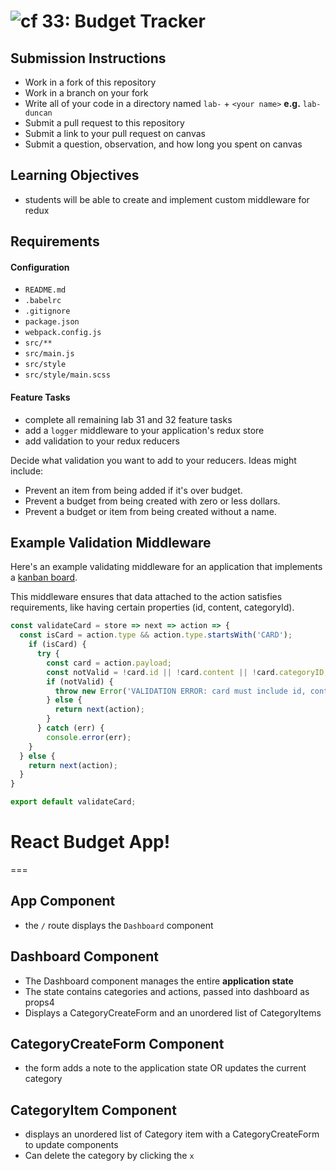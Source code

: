 ![cf](http://i.imgur.com/7v5ASc8.png) 33: Budget Tracker
======

## Submission Instructions
  * Work in a fork of this repository
  * Work in a branch on your fork
  * Write all of your code in a directory named `lab-` + `<your name>` **e.g.** `lab-duncan`
  * Submit a pull request to this repository
  * Submit a link to your pull request on canvas
  * Submit a question, observation, and how long you spent on canvas 

## Learning Objectives
* students will be able to create and implement custom middleware for redux

## Requirements
#### Configuration  
* `README.md`
* `.babelrc`
* `.gitignore`
* `package.json`
* `webpack.config.js`
* `src/**`
* `src/main.js`
* `src/style`
* `src/style/main.scss`
 
#### Feature Tasks
* complete all remaining lab 31 and 32 feature tasks
* add a `logger` middleware to your application's redux store
* add validation to your redux reducers

Decide what validation you want to add to your reducers. Ideas might include:

* Prevent an item from being added if it's over budget.
* Prevent a budget from being created with zero or less dollars.
* Prevent a budget or item from being created without a name.

## Example Validation Middleware
Here's an example validating middleware for an application that implements a
[kanban board](https://leankit.com/learn/kanban/kanban-board/).

This middleware ensures that data attached to the action satisfies requirements,
like having certain properties (id, content, categoryId).

```js
const validateCard = store => next => action => {
  const isCard = action.type && action.type.startsWith('CARD');
    if (isCard) {
      try {
        const card = action.payload;
        const notValid = !card.id || !card.content || !card.categoryID;
        if (notValid) {
          throw new Error('VALIDATION ERROR: card must include id, content, and categoryID');
        } else {
          return next(action);
        }
      } catch (err) {
        console.error(err);
    }
  } else {
    return next(action);
  }
}

export default validateCard;
```
# React Budget App!
===

## App Component
* the `/` route displays the `Dashboard` component

## Dashboard Component 
* The Dashboard component manages the entire **application state**
* The state contains categories and actions, passed into dashboard as props4
* Displays a CategoryCreateForm and an unordered list of CategoryItems

## CategoryCreateForm Component
* the form adds a note to the application state OR updates the current category 


## CategoryItem Component 
* displays an unordered list of Category item with a CategoryCreateForm to update components
* Can delete the category by clicking the `x`
